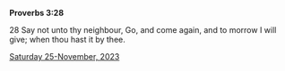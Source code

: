 **Proverbs 3:28**

28 Say not unto thy neighbour, Go, and come again, and to morrow I will give; when thou hast it by thee.

[Saturday 25-November, 2023](https://getbible.net/kjv/Proverbs/3/28)
